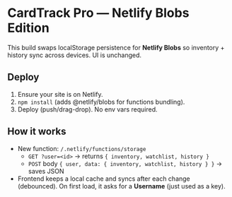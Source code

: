 # CardTrack Pro — Netlify Blobs Edition

This build swaps localStorage persistence for **Netlify Blobs** so inventory + history sync across devices.
UI is unchanged.

## Deploy
1) Ensure your site is on Netlify.
2) `npm install` (adds @netlify/blobs for functions bundling).
3) Deploy (push/drag-drop). No env vars required.

## How it works
- New function: `/.netlify/functions/storage`
  - `GET ?user=<id>` -> returns `{ inventory, watchlist, history }`
  - `POST` body `{ user, data: { inventory, watchlist, history } }` -> saves JSON
- Frontend keeps a local cache and syncs after each change (debounced). On first load, it asks for a **Username** (just used as a key).

